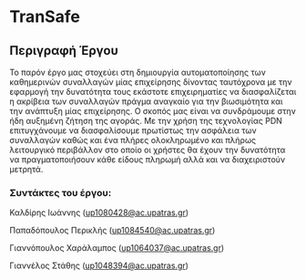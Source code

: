 # TranSafe

## Περιγραφή Έργου

Το παρόν έργο μας στοχεύει στη δημιουργία αυτοματοποίησης των καθημερινών συναλλαγών μίας επιχείρησης δίνοντας ταυτόχρονα με την εφαρμογή την δυνατότητα τους εκάστοτε επιχειρηματίες να διασφαλίζεται η ακρίβεια των συναλλαγών πράγμα αναγκαίο για την βιωσιμότητα και την ανάπτυξη μίας επιχείρησης. Ο σκοπός μας είναι να συνδράμουμε στην ήδη αυξημένη ζήτηση της αγοράς. Με την χρήση της τεχνολογίας PDN επιτυγχάνουμε να διασφαλίσουμε πρωτίστως την ασφάλεια των συναλλαγών καθώς και ένα πλήρες ολοκληρωμένο και πλήρως λειτουργικό περιβάλλον στο οποίο οι χρήστες θα έχουν την δυνατότητα να πραγματοποιήσουν κάθε είδους πληρωμή αλλά και να διαχειριστούν μετρητά. 

### Συντάκτες του έργου:

Καλδίρης Ιωάννης (up1080428@ac.upatras.gr)

Παπαδόπουλος Περικλής (up1084540@ac.upatras.gr)

Γιαννόπουλος Χαράλαμπος	(up1064037@ac.upatras.gr)

Γιαννέλος Στάθης (up1048394@ac.upatras.gr)
